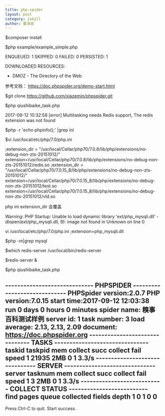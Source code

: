 ```yaml
---
title: php-spider
layout: post
category: jekyll
author: 夏泽民
---
```

<!-- more -->
$composer install

$php example/example_simple.php

  ENQUEUED:  1
  SKIPPED:   0
  FAILED:    0
  PERSISTED:    1

DOWNLOADED RESOURCES:
 - DMOZ - The Directory of the Web

 参考文档：
 https://doc.phpspider.org/demo-start.html
 
 $git clone https://github.com/xiazemin/phpspider.git
 
 $php qiushibaike_task.php
 
 2017-09-12 10:32:58 [error] Multitasking needs Redis support, The redis extension was not found
 
 $php -r 'echo phpinfo();' |grep ini
 
 $vi /usr/local/etc/php/7.0/php.ini
 
 ;extension_dir = "/usr/local/Cellar/php70/7.0.8/lib/php/extensions/no-debug-non-zts-20151012/"
extension=/usr/local/Cellar/php70/7.0.8/lib/php/extensions/no-debug-non-zts-20151012/redis.so
;extension_dir = "/usr/local/Cellar/php70/7.0.15_8/lib/php/extensions/no-debug-non-zts-20151012/"
extension=/usr/local/Cellar/php70/7.0.15_8/lib/php/extensions/no-debug-non-zts-20151012/test.so
extension=/usr/local/Cellar/php70/7.0.15_8/lib/php/extensions/no-debug-non-zts-20151012/vld.so

php ini   extension_dir  会覆盖

Warning: PHP Startup: Unable to load dynamic library 'ext/php_mysqli.dll' - dlopen(ext/php_mysqli.dll, 9): image not found in Unknown on line 0


vi /usr/local/etc/php/7.0/php.ini
;extension=php_mysqli.dll

$php -m|grep mysql

 
 $which redis-server
/usr/local/bin/redis-server

$redis-server &

$php qiushibaike_task.php


----------------------------- PHPSPIDER -----------------------------
PHPSpider version:2.0.7          PHP version:7.0.15
start time:2017-09-12 12:03:38   run 0 days 0 hours 0 minutes
spider name: 糗事百科测试样例
server id: 1
task number: 3
load average: 2.13, 2.13, 2.09
document: https://doc.phpspider.org
------------------------------- TASKS -------------------------------
taskid    taskpid   mem       collect succ   collect fail   speed
1         21935     2MB       0              1              3.3/s
------------------------------- SERVER ------------------------------
server    tasknum   mem       collect succ   collect fail   speed
1         3         2MB       0              1              3.3/s
--------------------------- COLLECT STATUS --------------------------
find pages      queue         collected      fields         depth
1               0             1              0              0
 ---------------------------------------------------------------------
Press Ctrl-C to quit. Start success.

 